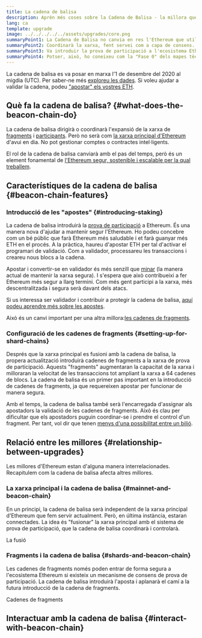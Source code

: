 ```yaml
---
title: La cadena de balisa
description: Aprèn més coses sobre la Cadena de Balisa - la millora que va introduir la prova de participació d'Ethereum.
lang: ca
template: upgrade
image: ../../../../../assets/upgrades/core.png
summaryPoint1: La Cadena de Balisa no canvia en res l'Ethereum que utilitzem avui en dia.
summaryPoint2: Coordinarà la xarxa, fent servei com a capa de consens.
summaryPoint3: Va introduir la prova de participació a l'ecosistema Ethereum.
summaryPoint4: Potser, això, ho coneixeu com la "Fase 0" dels mapes tècnics.
---
```


<UpgradeStatus isShipped dateKey="page-upgrades-beacon-date">
    La cadena de balisa es va posar en marxa l'1 de desembre del 2020 al migdia (UTC). Per saber-ne més <a href="https://beaconscan.com/">exploreu les dades</a>. Si voleu ajudar a validar la cadena, podeu <a href="/staking/">"apostar" els vostres ETH</a>.
</UpgradeStatus>

## Què fa la cadena de balisa? {#what-does-the-beacon-chain-do}

La cadena de balisa dirigirà o coordinarà l'expansió de la xarxa de [fragments](/upgrades/sharding/) i [participants](/staking/). Però no serà com [la xarxa principal d'Ethereum](/glossary/#mainnet) d'avui en dia. No pot gestionar comptes o contractes intel·ligents.

El rol de la cadena de balisa canviarà amb el pas del temps, però és un element fonamental de [l'Ethereum segur, sostenible i escalable per la qual treballem](/roadmap/vision/).

## Característiques de la cadena de balisa {#beacon-chain-features}

### Introducció de les "apostes" {#introducing-staking}

La cadena de balisa introduirà la [prova de participació](/developers/docs/consensus-mechanisms/pos/) a Ethereum. És una manera nova d'ajudar a mantenir segur l'Ethereum. Ho podeu concebre com un bé públic que farà Ethereum més saludable i et farà guanyar més ETH en el procés. A la pràctica, haureu d'apostar ETH per tal d'activar el programari de validació. Com a validador, processareu les transaccions i creareu nous blocs a la cadena.

Apostar i convertir-se en validador és més senzill que [minar](/developers/docs/mining/) (la manera actual de mantenir la xarxa segura). I s'espera que això contribueixi a fer Ethereum més segur a llarg termini. Com més gent participi a la xarxa, més descentralitzada i segura serà davant dels atacs.

<InfoBanner emoji=":money_bag:">
Si us interessa ser validador i contribuir a protegir la cadena de balisa, <a href="/staking/">aquí podeu aprendre més sobre les apostes</a>.
</InfoBanner>

Això és un canvi important per una altra millora:[les cadenes de fragments](/upgrades/sharding/).

### Configuració de les cadenes de fragments {#setting-up-for-shard-chains}

Després que la xarxa principal es fusioni amb la cadena de balisa, la propera actualització introduirà cadenes de fragments a la xarxa de prova de participació. Aquests "fragments" augmentaran la capacitat de la xarxa i milloraran la velocitat de les transaccions tot ampliant la xarxa a 64 cadenes de blocs. La cadena de balisa és un primer pas important en la introducció de cadenes de fragments, ja que requereixen apostar per funcionar de manera segura.

Amb el temps, la cadena de balisa també serà l'encarregada d'assignar als apostadors la validació de les cadenes de fragments. Això és clau per dificultar que els apostadors puguin coordinar-se i prendre el control d'un fragment. Per tant, vol dir que tenen [menys d'una possibilitat entre un bilió](https://medium.com/@chihchengliang/minimum-committee-size-explained-67047111fa20).

## Relació entre les millores {#relationship-between-upgrades}

Les millores d'Ethereum estan d'alguna manera interrelacionades. Recapitulem com la cadena de balisa afecta altres millores.

### La xarxa principal i la cadena de balisa {#mainnet-and-beacon-chain}

En un principi, la cadena de balisa serà independent de la xarxa principal d'Ethereum que fem servir actualment. Però, en última instància, estaran connectades. La idea és "fusionar" la xarxa principal amb el sistema de prova de participació, que la cadena de balisa coordinarà i controlarà.

<ButtonLink to="/upgrades/merge/">
    La fusió
</ButtonLink>

### Fragments i la cadena de balisa {#shards-and-beacon-chain}

Les cadenes de fragments només poden entrar de forma segura a l'ecosistema Ethereum si existeix un mecanisme de consens de prova de participació. La cadena de balisa introduirà l'aposta i aplanarà el camí a la futura introducció de la cadena de fragments.

<ButtonLink to="/upgrades/sharding/">
    Cadenes de fragments
</ButtonLink>

<Divider />

## Interactuar amb la cadena de balisa {#interact-with-beacon-chain}

<BeaconChainActions />
